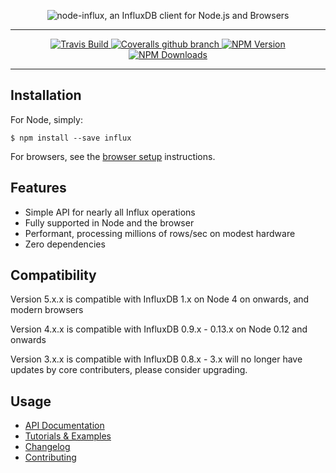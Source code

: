 <p align="center">
  <img src="https://raw.github.com/node-influx/node-influx/master/logo.png?v3" alt="node-influx, an InfluxDB client for Node.js and Browsers">
</p>

<hr/>

<p align="center">
  <b><!--An InfluxDB Client for Node.js and Browsers--></b>
</p>

<p align="center">
 <a href="https://travis-ci.org/node-influx/node-influx">
    <img src="https://img.shields.io/travis/node-influx/node-influx/master.svg?style=flat-square"
         alt="Travis Build">
  </a>
  <a href="">
    <img alt="Coveralls github branch" src="https://img.shields.io/coveralls/github/node-influx/node-influx/master.svg?style=flat-square">
  </a>
  <a href="https://www.npmjs.com/package/influx">
    <img src="https://img.shields.io/npm/v/influx.svg?style=flat-square"
          alt="NPM Version">
  </a>
  <a href="https://www.npmjs.com/package/influx">
    <img src="https://img.shields.io/npm/dm/influx.svg?style=flat-square"
         alt="NPM Downloads">

  </a>
</p>

<hr/>

## Installation

For Node, simply:

    $ npm install --save influx

For browsers, see the [browser setup](https://node-influx.github.io/manual/usage.html#browser-setup) instructions.

## Features

- Simple API for nearly all Influx operations
- Fully supported in Node and the browser
- Performant, processing millions of rows/sec on modest hardware
- Zero dependencies

## Compatibility

Version 5.x.x is compatible with InfluxDB 1.x on Node 4 on onwards, and modern browsers

Version 4.x.x is compatible with InfluxDB 0.9.x - 0.13.x on Node 0.12 and onwards

Version 3.x.x is compatible with InfluxDB 0.8.x - 3.x will no longer have updates by core contributers, please consider upgrading.

## Usage

- [API Documentation](https://node-influx.github.io/class/src/index.js~InfluxDB.html)
- [Tutorials & Examples](https://node-influx.github.io/manual/tutorial.html)
- [Changelog](https://node-influx.github.io/manual/changelog.html)
- [Contributing](CONTRIBUTING.md)
